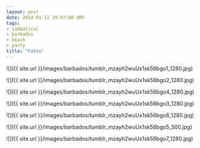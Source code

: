 ```yaml
---
layout: post
date: 2014-01-12 19:07:00 GMT
tags:
- sabbatical
- barbados
- beach
- party
title: "Fotos"
---
```

![]({{ site.url }}/images/barbados/tumblr_mzayh2wuUx1sk56bgo1_1280.jpg)

![]({{ site.url }}/images/barbados/tumblr_mzayh2wuUx1sk56bgo2_1280.jpg)

![]({{ site.url }}/images/barbados/tumblr_mzayh2wuUx1sk56bgo4_1280.jpg)

![]({{ site.url }}/images/barbados/tumblr_mzayh2wuUx1sk56bgo3_1280.jpg)

![]({{ site.url }}/images/barbados/tumblr_mzayh2wuUx1sk56bgo6_1280.jpg)

![]({{ site.url }}/images/barbados/tumblr_mzayh2wuUx1sk56bgo5_500.jpg)

![]({{ site.url }}/images/barbados/tumblr_mzayh2wuUx1sk56bgo7_1280.jpg)
